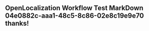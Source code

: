 <properties
ms.topic="hero-topic"
ms.test1="hero-topic"
ms.test2="test"/>


## OpenLocalization Workflow Test MarkDown 04e0882c-aaa1-48c5-8c86-02e8c19e9e70 thanks!



<!--HONumber=Jul16_HO4-->


